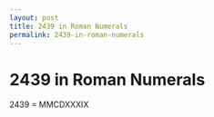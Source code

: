 ```yaml
---
layout: post
title: 2439 in Roman Numerals
permalink: 2439-in-roman-numerals
---
```


# 2439 in Roman Numerals

2439 = MMCDXXXIX
